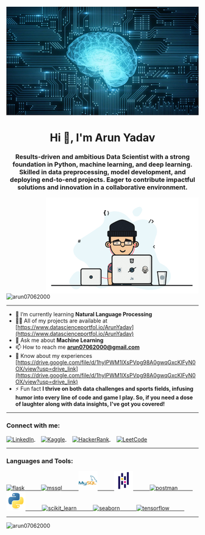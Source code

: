 [![MasterHead](https://github.com/Arun07062000/Arun07062000/blob/main/4642714%20(6).jpg)](https://www.datascienceportfol.io/ArunYadav)

<h1 align="center">Hi 👋, I'm Arun Yadav</h1>
<h3 align="center">Results-driven and ambitious Data Scientist with a strong foundation in Python, machine learning, and deep learning. Skilled in data preprocessing, model development, and deploying end-to-end projects. Eager to contribute impactful solutions and innovation in a collaborative environment.</h3>
<img align="right" alt="coding" width="400" src="https://github.com/Arun07062000/Arun07062000/blob/main/image.gif">

<p align="left"> <img src="https://komarev.com/ghpvc/?username=arun07062000&label=Profile%20views&color=0e75b6&style=flat" alt="arun07062000" /> </p>

---

- 🌱 I’m currently learning **Natural Language Processing**
- 👨‍💻 All of my projects are available at [https://www.datascienceportfol.io/ArunYadav](https://www.datascienceportfol.io/ArunYadav)
- 💬 Ask me about **Machine Learning**
- 📫 How to reach me **arun07062000@gmail.com**
- 📄 Know about my experiences [https://drive.google.com/file/d/1hyIPWM1lXsPVpg98A0gwqGxcKlFyN0OX/view?usp=drive_link](https://drive.google.com/file/d/1hyIPWM1lXsPVpg98A0gwqGxcKlFyN0OX/view?usp=drive_link)
- ⚡ Fun fact **I thrive on both data challenges and sports fields, infusing humor into every line of code and game I play. So, if you need a dose of laughter along with data insights, I've got you covered!**

---

<h3 align="left">Connect with me:</h3>
<p align="left">
  <a href="https://linkedin.com/in/arun-yadav-901730208" target="_blank">
    <img align="center" src="https://raw.githubusercontent.com/rahuldkjain/github-profile-readme-generator/master/src/images/icons/Social/linked-in-alt.svg" alt="LinkedIn" height="30" width="40" />
  </a>
  &nbsp;&nbsp;&nbsp;
  <a href="https://kaggle.com/arun07062000" target="_blank">
    <img align="center" src="https://raw.githubusercontent.com/rahuldkjain/github-profile-readme-generator/master/src/images/icons/Social/kaggle.svg" alt="Kaggle" height="30" width="40" />
  </a>
  &nbsp;&nbsp;&nbsp;
  <a href="https://www.hackerrank.com/arun07062000?hr_r=1" target="blank">
    <img align="center" src="https://raw.githubusercontent.com/rahuldkjain/github-profile-readme-generator/master/src/images/icons/Social/hackerrank.svg" alt="HackerRank" height="30" width="40" />
  </a>
  &nbsp;&nbsp;&nbsp;
  <a href="https://www.leetcode.com/arun_yadav77" target="blank">
    <img align="center" src="https://raw.githubusercontent.com/rahuldkjain/github-profile-readme-generator/master/src/images/icons/Social/leet-code.svg" alt="LeetCode" height="30" width="40" />
  </a>
</p>


---

<h3 align="left">Languages and Tools:</h3>
<p align="left">
  <a href="https://flask.palletsprojects.com/" target="_blank" rel="noreferrer">
    <img src="https://www.vectorlogo.zone/logos/pocoo_flask/pocoo_flask-icon.svg" alt="flask" width="50" height="50" />&nbsp;&nbsp;&nbsp;&nbsp;&nbsp;&nbsp;&nbsp;&nbsp;&nbsp;&nbsp;
  </a>
  <a href="https://www.microsoft.com/en-us/sql-server" target="_blank" rel="noreferrer">
    <img src="https://www.svgrepo.com/show/303229/microsoft-sql-server-logo.svg" alt="mssql" width="50" height="50" />&nbsp;&nbsp;&nbsp;&nbsp;&nbsp;&nbsp;&nbsp;&nbsp;&nbsp;&nbsp;
  </a>
  <a href="https://www.mysql.com/" target="_blank" rel="noreferrer">
    <img src="https://raw.githubusercontent.com/devicons/devicon/master/icons/mysql/mysql-original-wordmark.svg" alt="mysql" width="50" height="50" />&nbsp;&nbsp;&nbsp;&nbsp;&nbsp;&nbsp;&nbsp;&nbsp;&nbsp;&nbsp;
  </a>
  <a href="https://pandas.pydata.org/" target="_blank" rel="noreferrer">
    <img src="https://raw.githubusercontent.com/devicons/devicon/2ae2a900d2f041da66e950e4d48052658d850630/icons/pandas/pandas-original.svg" alt="pandas" width="50" height="50" />&nbsp;&nbsp;&nbsp;&nbsp;&nbsp;&nbsp;&nbsp;&nbsp;&nbsp;&nbsp;
  </a>
  <a href="https://postman.com" target="_blank" rel="noreferrer">
    <img src="https://www.vectorlogo.zone/logos/getpostman/getpostman-icon.svg" alt="postman" width="50" height="50" />&nbsp;&nbsp;&nbsp;&nbsp;&nbsp;&nbsp;&nbsp;&nbsp;&nbsp;&nbsp;
  </a>
  <a href="https://www.python.org" target="_blank" rel="noreferrer">
    <img src="https://raw.githubusercontent.com/devicons/devicon/master/icons/python/python-original.svg" alt="python" width="50" height="50" />&nbsp;&nbsp;&nbsp;&nbsp;&nbsp;&nbsp;&nbsp;&nbsp;&nbsp;&nbsp;
  </a>
  <a href="https://scikit-learn.org/" target="_blank" rel="noreferrer">
    <img src="https://upload.wikimedia.org/wikipedia/commons/0/05/Scikit_learn_logo_small.svg" alt="scikit_learn" width="50" height="50" />&nbsp;&nbsp;&nbsp;&nbsp;&nbsp;&nbsp;&nbsp;&nbsp;&nbsp;&nbsp;
  </a>
  <a href="https://seaborn.pydata.org/" target="_blank" rel="noreferrer">
    <img src="https://seaborn.pydata.org/_images/logo-mark-lightbg.svg" alt="seaborn" width="50" height="50" />&nbsp;&nbsp;&nbsp;&nbsp;&nbsp;&nbsp;&nbsp;&nbsp;&nbsp;&nbsp;
  </a>
  <a href="https://www.tensorflow.org" target="_blank" rel="noreferrer">
    <img src="https://www.vectorlogo.zone/logos/tensorflow/tensorflow-icon.svg" alt="tensorflow" width="50" height="50" />&nbsp;&nbsp;&nbsp;&nbsp;&nbsp;&nbsp;&nbsp;&nbsp;&nbsp;&nbsp;
  </a>
</p>

---

<p><img align="left" src="https://github-readme-stats.vercel.app/api/top-langs?username=arun07062000&show_icons=true&locale=en&layout=compact&bg_color=0D1117" alt="arun07062000" /></p>
